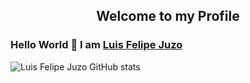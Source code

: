 <p align="center">
 <h2 align="center">Welcome to my Profile</h2>
</p>

### Hello World 👋 I am [Luis Felipe Juzo](https://github.com/felipejuzo02)

![Luis Felipe Juzo GitHub stats](https://github-readme-stats.vercel.app/api?username=felipejuzo02&theme=dark&show_icons=true)
